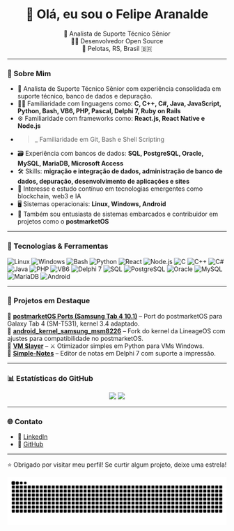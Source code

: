 <h1 align="center">👋 Olá, eu sou o Felipe Aranalde</h1>

<p align="center">
  💼 Analista de Suporte Técnico Sênior<br>
  👨‍💻 Desenvolvedor Open Source<br>
  📍 Pelotas, RS, Brasil 🇧🇷<br>
</p>

---

### 📌 Sobre Mim

- 💼 Analista de Suporte Técnico Sênior com experiência consolidada em suporte técnico, banco de dados e depuração.
- 👨‍💻 Familiaridade com linguagens como: **C, C++, C#, Java, JavaScript, Python, Bash, VB6, PHP, Pascal, Delphi 7, Ruby on Rails**
- ⚙️ Familiaridade com frameworks como: **React.js, React Native e Node.js**
- >_ Familiaridade em Git, Bash e Shell Scripting
- 🗃️ Experiência com bancos de dados: **SQL, PostgreSQL, Oracle, MySQL, MariaDB, Microsoft Access**
- 🛠️ Skills: **migração e integração de dados, administração de banco de dados, depuração, desenvolvimento de aplicações e sites**
- 🔐 Interesse e estudo contínuo em tecnologias emergentes como blockchain, web3 e IA
- 🖥️ Sistemas operacionais: **Linux, Windows, Android**
- 📱 Também sou entusiasta de sistemas embarcados e contribuidor em projetos como o **postmarketOS**

---

### 🧠 Tecnologias & Ferramentas

![Linux](https://img.shields.io/badge/Linux-FCC624?logo=linux&logoColor=black)
![Windows](https://img.shields.io/badge/Windows-0078D6?logo=windows&logoColor=white)
![Bash](https://img.shields.io/badge/Bash-4EAA25?logo=gnu-bash&logoColor=white)
![Python](https://img.shields.io/badge/Python-3776AB?logo=python&logoColor=white)
![React](https://img.shields.io/badge/React-20232A?logo=react&logoColor=61DAFB)
![Node.js](https://img.shields.io/badge/Node.js-43853D?logo=node.js&logoColor=white)
![C](https://img.shields.io/badge/C-00599C?logo=c&logoColor=white)
![C++](https://img.shields.io/badge/C++-00599C?logo=cplusplus&logoColor=white)
![C#](https://img.shields.io/badge/C%23-239120?logo=c-sharp&logoColor=white)
![Java](https://img.shields.io/badge/Java-007396?logo=java&logoColor=white)
![PHP](https://img.shields.io/badge/PHP-777BB4?logo=php&logoColor=white)
![VB6](https://img.shields.io/badge/Visual%20Basic%206.0-5C2D91?logo=visual-basic&logoColor=white)
![Delphi 7](https://img.shields.io/badge/Delphi-EE1F35?logo=delphi&logoColor=white)
![SQL](https://img.shields.io/badge/SQL-4479A1?logo=database&logoColor=white)
![PostgreSQL](https://img.shields.io/badge/PostgreSQL-316192?logo=postgresql&logoColor=white)
![Oracle](https://img.shields.io/badge/Oracle-F80000?logo=oracle&logoColor=white)
![MySQL](https://img.shields.io/badge/MySQL-4479A1?logo=mysql&logoColor=white)
![MariaDB](https://img.shields.io/badge/MariaDB-003545?logo=mariadb&logoColor=white)
![Android](https://img.shields.io/badge/Android-3DDC84?logo=android&logoColor=white)

---

### 📁 Projetos em Destaque

🔧 [**postmarketOS Ports (Samsung Tab 4 10.1)**](https://github.com/Felipeflskater/postmarketos-ports) – Port do postmarketOS para Galaxy Tab 4 (SM-T531), kernel 3.4 adaptado.  
🔧 [**android_kernel_samsung_msm8226**](https://github.com/Felipeflskater/android_kernel_samsung_msm8226) – Fork do kernel da LineageOS com ajustes para compatibilidade no postmarketOS.  
🔧 [**VM Slayer**](https://github.com/Felipeflskater/VM-Slayer) – ⚔ Otimizador simples em Python para VMs Windows.  
🔧 [**Simple-Notes**](https://github.com/Felipeflskater/Simple-Notes) – Editor de notas em Delphi 7 com suporte a impressão.  

---

### 📊 Estatísticas do GitHub

<div align="center">
  <img height="150" src="https://github-readme-stats.vercel.app/api?username=Felipeflskater&show_icons=true&theme=radical&count_private=true" />
  <img height="150" src="https://github-readme-stats.vercel.app/api/top-langs/?username=Felipeflskater&layout=compact&theme=radical" />
</div>

---

### 🌐 Contato

- 🔗 [LinkedIn](https://www.linkedin.com/in/felipe-prestes/)
- 🐙 [GitHub](https://github.com/Felipeflskater)

---

<p align="center">⭐ Obrigado por visitar meu perfil! Se curtir algum projeto, deixe uma estrela!</p>


<img src="https://raw.githubusercontent.com/Felipeflskater/Felipeflskater/output/snake.svg" alt="Snake animation" />
